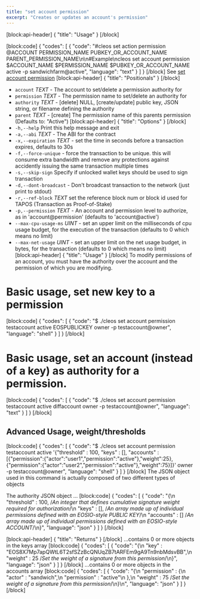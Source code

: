 ```yaml
---
title: "set account permission"
excerpt: "Creates or updates an account's permission"
---
```

[block:api-header]
{
  "title": "Usage"
}
[/block]

[block:code]
{
  "codes": [
    {
      "code": "#cleos set action permission @ACCOUNT PERMISSION_NAME PUBKEY_OR_ACCOUNT_NAME PARENT_PERMISSION_NAME\n\n#Example\ncleos set account permission $ACCOUNT_NAME $PERMISSION_NAME $PUBKEY_OR_ACCOUNT_NAME active -p sandwichfarm@active",
      "language": "text"
    }
  ]
}
[/block]
See [set account permission](ref:cleos-set-account) 
[block:api-header]
{
  "title": "Positionals"
}
[/block]
- `account` _TEXT_ - The account to set/delete a permission authority for
- `permission` _TEXT_ - The permission name to set/delete an authority for
- `authority` _TEXT_ - [delete] NULL, [create/update] public key, JSON string, or filename defining the authority
- `parent` _TEXT_ - [create] The permission name of this parents permission (Defaults to: "Active")
[block:api-header]
{
  "title": "Options"
}
[/block]
- `-h,--help` Print this help message and exit
- `-a,--abi` _TEXT_ - The ABI for the contract
- `-x,--expiration` _TEXT_ - set the time in seconds before a transaction expires, defaults to 30s
- `-f,--force-unique` - force the transaction to be unique. this will consume extra bandwidth and remove any protections against accidently issuing the same transaction multiple times
- `-s,--skip-sign` Specify if unlocked wallet keys should be used to sign transaction
- `-d,--dont-broadcast` - Don't broadcast transaction to the network (just print to stdout)
- `-r,--ref-block` _TEXT_         set the reference block num or block id used for TAPOS (Transaction as Proof-of-Stake)
- `-p,--permission`  _TEXT_ - An account and permission level to authorize, as in 'account@permission' (defaults to 'account@active')
- `--max-cpu-usage-ms` _UINT_ - set an upper limit on the milliseconds of cpu usage budget, for the execution of the transaction (defaults to 0 which means no limit)
- `--max-net-usage` _UINT_ - set an upper limit on the net usage budget, in bytes, for the transaction (defaults to 0 which means no limit)
[block:api-header]
{
  "title": "Usage"
}
[/block]
To modify permissions of an account, you must have the authority over the account and the permission of which you are modifying.

# Basic usage, set new key to a permission
[block:code]
{
  "codes": [
    {
      "code": "$ ./cleos set account permission testaccount active EOSPUBLICKEY owner -p testaccount@owner",
      "language": "shell"
    }
  ]
}
[/block]
# Basic usage, set an account (instead of a key) as authority for a permission. 
[block:code]
{
  "codes": [
    {
      "code": "$ ./cleos set account permission testaccount active diffaccount owner -p testaccount@owner",
      "language": "text"
    }
  ]
}
[/block]
## Advanced Usage, weight/thresholds
[block:code]
{
  "codes": [
    {
      "code": "$ ./cleos set account permission testaccount active '{\"threshold\" : 100, \"keys\" : [], \"accounts\" : [{\"permission\":{\"actor\":\"user1\",\"permission\":\"active\"},\"weight\":25}, {\"permission\":{\"actor\":\"user2\",\"permission\":\"active\"},\"weight\":75}]}' owner -p testaccount@owner",
      "language": "shell"
    }
  ]
}
[/block]
The JSON object used in this command is actually composed of two different types of objects

The authority JSON object ...
[block:code]
{
  "codes": [
    {
      "code": "{\n  \"threshold\"       : 100,    /*An integer that defines cumulative signature weight required for authorization*/\n  \"keys\"            : [],     /*An array made up of individual permissions defined with an EOSIO-style PUBLIC KEY*/\n  \"accounts\"        : []      /*An array made up of individual permissions defined with an EOSIO-style ACCOUNT*/\n}",
      "language": "json"
    }
  ]
}
[/block]

[block:api-header]
{
  "title": "Returns"
}
[/block]
...contains 0 or more objects in the keys array
[block:code]
{
  "codes": [
    {
      "code": "{\n  \"key\"           : \"EOS8X7Mp7apQWtL6T2sfSZzBcQNUqZB7tARFEm9gA9Tn9nbMdsvBB\",\n  \"weight\"        : 25      /*Set the weight of a signature from this permission*/\n}",
      "language": "json"
    }
  ]
}
[/block]
...contains 0 or more objects in the accounts array
[block:code]
{
  "codes": [
    {
      "code": "{\n  \"permission\" : {\n    \"actor\"       : \"sandwich\",\n    \"permission\"  : \"active\"\n  },\n  \"weight\"      : 75      /*Set the weight of a signature from this permission*/\n}\n",
      "language": "json"
    }
  ]
}
[/block]